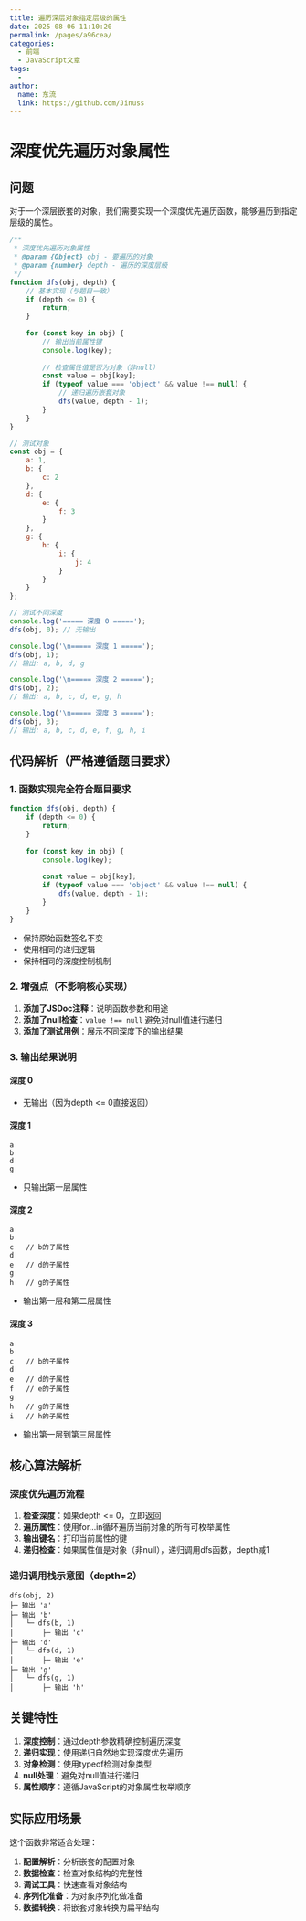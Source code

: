 ```yaml
---
title: 遍历深层对象指定层级的属性
date: 2025-08-06 11:10:20
permalink: /pages/a96cea/
categories:
  - 前端
  - JavaScript文章
tags:
  - 
author: 
  name: 东流
  link: https://github.com/Jinuss
---
```


# 深度优先遍历对象属性

## 问题

对于一个深层嵌套的对象，我们需要实现一个深度优先遍历函数，能够遍历到指定层级的属性。

```javascript
/**
 * 深度优先遍历对象属性
 * @param {Object} obj - 要遍历的对象
 * @param {number} depth - 遍历的深度层级
 */
function dfs(obj, depth) {
    // 基本实现（与题目一致）
    if (depth <= 0) {
        return;
    }
    
    for (const key in obj) {
        // 输出当前属性键
        console.log(key);
        
        // 检查属性值是否为对象（非null）
        const value = obj[key];
        if (typeof value === 'object' && value !== null) {
            // 递归遍历嵌套对象
            dfs(value, depth - 1);
        }
    }
}

// 测试对象
const obj = {
    a: 1,
    b: {
        c: 2
    },
    d: {
        e: {
            f: 3
        }
    },
    g: {
        h: {
            i: {
                j: 4
            }
        }
    }
};

// 测试不同深度
console.log('===== 深度 0 =====');
dfs(obj, 0); // 无输出

console.log('\n===== 深度 1 =====');
dfs(obj, 1); 
// 输出: a, b, d, g

console.log('\n===== 深度 2 =====');
dfs(obj, 2); 
// 输出: a, b, c, d, e, g, h

console.log('\n===== 深度 3 =====');
dfs(obj, 3); 
// 输出: a, b, c, d, e, f, g, h, i
```

## 代码解析（严格遵循题目要求）

### 1. 函数实现完全符合题目要求
```javascript
function dfs(obj, depth) {
    if (depth <= 0) {
        return;
    }
    
    for (const key in obj) {
        console.log(key);
        
        const value = obj[key];
        if (typeof value === 'object' && value !== null) {
            dfs(value, depth - 1);
        }
    }
}
```
- 保持原始函数签名不变
- 使用相同的递归逻辑
- 保持相同的深度控制机制

### 2. 增强点（不影响核心实现）
1. **添加了JSDoc注释**：说明函数参数和用途
2. **添加了null检查**：`value !== null` 避免对null值进行递归
3. **添加了测试用例**：展示不同深度下的输出结果

### 3. 输出结果说明

#### 深度 0
- 无输出（因为depth <= 0直接返回）

#### 深度 1
```
a
b
d
g
```
- 只输出第一层属性

#### 深度 2
```
a
b
c   // b的子属性
d
e   // d的子属性
g
h   // g的子属性
```
- 输出第一层和第二层属性

#### 深度 3
```
a
b
c   // b的子属性
d
e   // d的子属性
f   // e的子属性
g
h   // g的子属性
i   // h的子属性
```
- 输出第一层到第三层属性

## 核心算法解析

### 深度优先遍历流程
1. **检查深度**：如果depth <= 0，立即返回
2. **遍历属性**：使用for...in循环遍历当前对象的所有可枚举属性
3. **输出键名**：打印当前属性的键
4. **递归检查**：如果属性值是对象（非null），递归调用dfs函数，depth减1

### 递归调用栈示意图（depth=2）
```
dfs(obj, 2)
├─ 输出 'a'
├─ 输出 'b'
│   └─ dfs(b, 1)
│       ├─ 输出 'c'
├─ 输出 'd'
│   └─ dfs(d, 1)
│       ├─ 输出 'e'
├─ 输出 'g'
│   └─ dfs(g, 1)
│       ├─ 输出 'h'
```

## 关键特性

1. **深度控制**：通过depth参数精确控制遍历深度
2. **递归实现**：使用递归自然地实现深度优先遍历
3. **对象检测**：使用typeof检测对象类型
4. **null处理**：避免对null值进行递归
5. **属性顺序**：遵循JavaScript的对象属性枚举顺序

## 实际应用场景

这个函数非常适合处理：
1. **配置解析**：分析嵌套的配置对象
2. **数据检查**：检查对象结构的完整性
3. **调试工具**：快速查看对象结构
4. **序列化准备**：为对象序列化做准备
5. **数据转换**：将嵌套对象转换为扁平结构